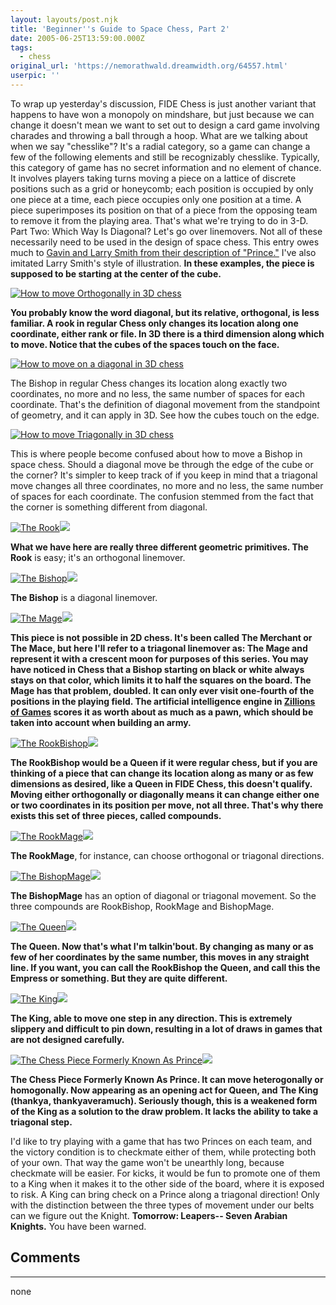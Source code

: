 ```yaml
---
layout: layouts/post.njk
title: 'Beginner''s Guide to Space Chess, Part 2'
date: 2005-06-25T13:59:00.000Z
tags:
  - chess
original_url: 'https://nemorathwald.dreamwidth.org/64557.html'
userpic: ''
---
```

To wrap up yesterday's discussion, FIDE Chess is just another variant that happens to have won a monopoly on mindshare, but just because we can change it doesn't mean we want to set out to design a card game involving charades and throwing a ball through a hoop. What are we talking about when we say "chesslike"? It's a radial category, so a game can change a few of the following elements and still be recognizably chesslike. Typically, this category of game has no secret information and no element of chance. It involves players taking turns moving a piece on a lattice of discrete positions such as a grid or honeycomb; each position is occupied by only one piece at a time, each piece occupies only one position at a time. A piece superimposes its position on that of a piece from the opposing team to remove it from the playing area. That's what we're trying to do in 3-D. Part Two: Which Way Is Diagonal? Let's go over linemovers. Not all of these necessarily need to be used in the design of space chess. This entry owes much to [Gavin and Larry Smith from their description of "Prince."](http://www.chessvariants.org/3d.dir/prince.html) I've also imitated Larry Smith's style of illustration. **In these examples, the piece is supposed to be starting at the center of the cube.**

[![How to move Orthogonally in 3D chess](http://pics.livejournal.com/matt_arnold/pic/0006abwk)](http://pics.livejournal.com/matt_arnold/pic/0006abwk/g9)

**You probably know the word diagonal, but its relative, orthogonal, is less familiar. A rook in regular Chess only changes its location along one coordinate, either rank or file. In 3D there is a third dimension along which to move. Notice that the cubes of the spaces touch on the face.**

[![How to move on a diagonal in 3D chess](http://pics.livejournal.com/matt_arnold/pic/00065k06)](http://pics.livejournal.com/matt_arnold/pic/00065k06/g9)

The Bishop in regular Chess changes its location along exactly two coordinates, no more and no less, the same number of spaces for each coordinate. That's the definition of diagonal movement from the standpoint of geometry, and it can apply in 3D. See how the cubes touch on the edge.

[![How to move Triagonally in 3D chess](http://pics.livejournal.com/matt_arnold/pic/0006cf7q)](http://pics.livejournal.com/matt_arnold/pic/0006cf7q/g9)

This is where people become confused about how to move a Bishop in space chess. Should a diagonal move be through the edge of the cube or the corner? It's simpler to keep track of if you keep in mind that a triagonal move changes all three coordinates, no more and no less, the same number of spaces for each coordinate. The confusion stemmed from the fact that the corner is something different from diagonal.

[![The Rook](http://pics.livejournal.com/matt_arnold/pic/000697a4)](http://pics.livejournal.com/matt_arnold/pic/000697a4/g9)[![](http://pics.livejournal.com/matt_arnold/pic/0006tgex)](http://pics.livejournal.com/matt_arnold/pic/0006tgex/g9)

**What we have here are really three different geometric primitives. The Rook** is easy; it's an orthogonal linemover.

[![The Bishop](http://pics.livejournal.com/matt_arnold/pic/0006d6c1)](http://pics.livejournal.com/matt_arnold/pic/0006d6c1/g9)[![](http://pics.livejournal.com/matt_arnold/pic/0006f9x2)](http://pics.livejournal.com/matt_arnold/pic/0006f9x2/g9)

**The Bishop** is a diagonal linemover.

[![The Mage](http://pics.livejournal.com/matt_arnold/pic/0006bk9t)](http://pics.livejournal.com/matt_arnold/pic/0006bk9t/g9)[![](http://pics.livejournal.com/matt_arnold/pic/0006r096)](http://pics.livejournal.com/matt_arnold/pic/0006r096/g9)

**This piece is not possible in 2D chess. It's been called The Merchant or The Mace, but here I'll refer to a triagonal linemover as: The Mage and represent it with a crescent moon for purposes of this series. You may have noticed in Chess that a Bishop starting on black or white always stays on that color, which limits it to half the squares on the board. The Mage has that problem, doubled. It can only ever visit one-fourth of the positions in the playing field. The artificial intelligence engine in [Zillions of Games](http://www.zillions-of-games.com/) scores it as worth about as much as a pawn, which should be taken into account when building an army.**

[![The RookBishop](http://pics.livejournal.com/matt_arnold/pic/00067btq)](http://pics.livejournal.com/matt_arnold/pic/00067btq/g9)[![](http://pics.livejournal.com/matt_arnold/pic/0006w276)](http://pics.livejournal.com/matt_arnold/pic/0006w276/g9)

**The RookBishop would be a Queen if it were regular chess, but if you are thinking of a piece that can change its location along as many or as few dimensions as desired, like a Queen in FIDE Chess, this doesn't qualify. Moving either orthogonally or diagonally means it can change either one or two coordinates in its position per move, not all three. That's why there exists this set of three pieces, called compounds.**

[![The RookMage](http://pics.livejournal.com/matt_arnold/pic/0006e3pa)](http://pics.livejournal.com/matt_arnold/pic/0006e3pa/g9)[![](http://pics.livejournal.com/matt_arnold/pic/0006y6y4)](http://pics.livejournal.com/matt_arnold/pic/0006y6y4/g9)

**The RookMage**, for instance, can choose orthogonal or triagonal directions.

[![The BishopMage](http://pics.livejournal.com/matt_arnold/pic/00063aap)](http://pics.livejournal.com/matt_arnold/pic/00063aap/g9)[![](http://pics.livejournal.com/matt_arnold/pic/0006x7f2)](http://pics.livejournal.com/matt_arnold/pic/0006x7f2/g9)

**The BishopMage** has an option of diagonal or triagonal movement. So the three compounds are RookBishop, RookMage and BishopMage.

[![The Queen](http://pics.livejournal.com/matt_arnold/pic/000663z7)](http://pics.livejournal.com/matt_arnold/pic/000663z7/g9)[![](http://pics.livejournal.com/matt_arnold/pic/0006sp55)](http://pics.livejournal.com/matt_arnold/pic/0006sp55/g9)

**The Queen. Now that's what I'm talkin'bout. By changing as many or as few of her coordinates by the same number, this moves in any straight line. If you want, you can call the RookBishop the Queen, and call this the Empress or something. But they are quite different.**

[![The King](http://pics.livejournal.com/matt_arnold/pic/00062w67)](http://pics.livejournal.com/matt_arnold/pic/00062w67/g9)[![](http://pics.livejournal.com/matt_arnold/pic/0006p8wp)](http://pics.livejournal.com/matt_arnold/pic/0006p8wp/g9)

**The King, able to move one step in any direction. This is extremely slippery and difficult to pin down, resulting in a lot of draws in games that are not designed carefully.**

[![The Chess Piece Formerly Known As Prince](http://pics.livejournal.com/matt_arnold/pic/000721dx)](http://pics.livejournal.com/matt_arnold/pic/000721dx)[![](http://pics.livejournal.com/matt_arnold/pic/00071tbb)](http://pics.livejournal.com/matt_arnold/pic/00071tbb)

****The Chess Piece Formerly Known As Prince.** It can move heterogonally or homogonally. Now appearing as an opening act for Queen, and The King (thankya, thankyaveramuch). Seriously though, this is a weakened form of the King as a solution to the draw problem. It lacks the ability to take a triagonal step.**

I'd like to try playing with a game that has two Princes on each team, and the victory condition is to checkmate either of them, while protecting both of your own. That way the game won't be unearthly long, because checkmate will be easier. For kicks, it would be fun to promote one of them to a King when it makes it to the other side of the board, where it is exposed to risk. A King can bring check on a Prince along a triagonal direction! Only with the distinction between the three types of movement under our belts can we figure out the Knight. **Tomorrow: Leapers-- Seven Arabian Knights.** You have been warned.

## Comments

---

none
